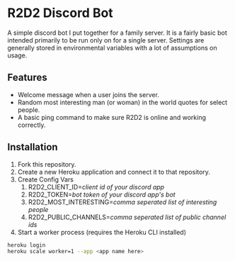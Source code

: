 # R2D2 Discord Bot

A simple discord bot I put together for a family server. It is a fairly basic bot intended primarily
to be run only on for a single server. Settings are generally stored in environmental variables with
a lot of assumptions on usage.

## Features

* Welcome message when a user joins the server.
* Random most interesting man (or woman) in the world quotes for select people.
* A basic ping command to make sure R2D2 is online and working correctly.

## Installation

1. Fork this repository.
2. Create a new Heroku application and connect it to that repository.
3. Create Config Vars
    1. R2D2_CLIENT_ID=_client id of your discord app_
    2. R2D2_TOKEN=_bot token of your discord app's bot_
    3. R2D2_MOST_INTERESTING=_comma seperated list of interesting people_
    4. R2D2_PUBLIC_CHANNELS=_comma seperated list of public channel ids_
4. Start a worker process (requires the Heroku CLI installed)

```bash
heroku login
heroku scale worker=1 --app <app name here>
```
